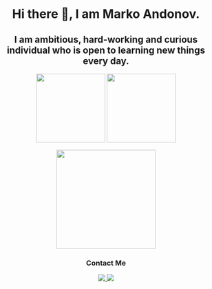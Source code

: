 <h1 align="center"> 
  Hi there 👋, I am Marko Andonov. 
</h1>
<h2 align="center">
  I am ambitious, hard-working and curious individual who is open to learning new things every day.
</h2>
<p align="center">
  <img height="160" src="https://github-readme-stats.vercel.app/api?username=andonov65&theme=gotham&show_icons=true&count_private=true"/>
  <img height="160" src="https://github-readme-streak-stats.herokuapp.com/?user=andonov65&theme=dark&background=0d1117&date_format=M%20j%5B%2C%20Y%5D"/>
</p>
<p align="center">
  <img height="230" src="https://github-readme-stats.vercel.app/api/top-langs/?username=andonov65&theme=dark"/>
</p>
<h3 align="center">
  Contact Me
</h3>
<p align="center">
  <a target="_blank" href="https://www.linkedin.com/in/marko-andonov-677b14201/">
    <img src="https://img.shields.io/badge/-LinkedIn-0077B5?style=for-the-badge&logo=Linkedin&logoColor=white"></img>
  </a>
  <a target="_blank" href="mailto:marko.20112000@gmail.com">
    <img src="https://img.shields.io/badge/-Gmail-D14836?style=for-the-badge&logo=Gmail&logoColor=white"></img>
  </a>
</p>
